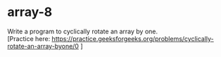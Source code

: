 # array-8
Write	a	program	to	cyclically	rotate	an	array	by	one.	 
[Practice here: https://practice.geeksforgeeks.org/problems/cyclically-rotate-an-array-byone/0 ] 
